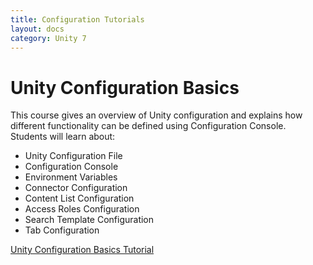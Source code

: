 ```yaml
---
title: Configuration Tutorials
layout: docs
category: Unity 7
---
```

# Unity Configuration Basics

This course gives an overview of Unity configuration and explains how different functionality can be defined using Configuration Console.    
Students will learn about:
- Unity Configuration File
- Configuration Console
- Environment Variables
- Connector Configuration
- Content List Configuration
- Access Roles Configuration
- Search Template Configuration
- Tab Configuration

[Unity Configuration Basics Tutorial](configuration-tutorials/unity-configuration-basics.md)